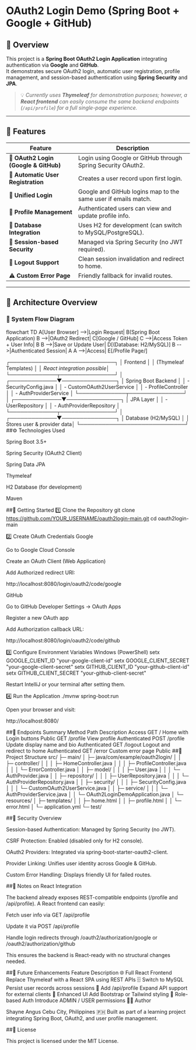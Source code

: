 # OAuth2 Login Demo (Spring Boot + Google + GitHub)

## 🧠 Overview
This project is a **Spring Boot OAuth2 Login Application** integrating authentication via **Google** and **GitHub**.  
It demonstrates secure OAuth2 login, automatic user registration, profile management, and session-based authentication using **Spring Security** and **JPA**.

> 💡 *Currently uses **Thymeleaf** for demonstration purposes; however, a **React frontend** can easily consume the same backend endpoints (`/api/profile`) for a full single-page experience.*

---

## 🎯 Features

| Feature | Description |
|----------|-------------|
| 🔐 **OAuth2 Login (Google & GitHub)** | Login using Google or GitHub through Spring Security OAuth2. |
| 👤 **Automatic User Registration** | Creates a user record upon first login. |
| 🔁 **Unified Login** | Google and GitHub logins map to the same user if emails match. |
| 📝 **Profile Management** | Authenticated users can view and update profile info. |
| 💾 **Database Integration** | Uses H2 for development (can switch to MySQL/PostgreSQL). |
| 🧱 **Session-based Security** | Managed via Spring Security (no JWT required). |
| 🚪 **Logout Support** | Clean session invalidation and redirect to home. |
| ⚠️ **Custom Error Page** | Friendly fallback for invalid routes. |

---

## 🧩 Architecture Overview

### 🧭 System Flow Diagram
flowchart TD
    A[User Browser] -->|Login Request| B(Spring Boot Application)
    B -->|OAuth2 Redirect| C[Google / GitHub]
    C -->|Access Token + User Info| B
    B -->|Save or Update User| D[(Database: H2/MySQL)]
    B -->|Authenticated Session| A
    A -->|Access| E[/Profile Page/]

┌─────────────────────────────┐
│         Frontend            │
│  (Thymeleaf Templates)      │
│  *React integration possible*│
└─────────────┬───────────────┘
              │
┌─────────────▼───────────────┐
│     Spring Boot Backend     │
│  - SecurityConfig.java      │
│  - CustomOAuth2UserService  │
│  - ProfileController        │
│  - AuthProviderService      │
└─────────────┬───────────────┘
              │
┌─────────────▼───────────────┐
│        JPA Layer            │
│  - UserRepository           │
│  - AuthProviderRepository   │
└─────────────┬───────────────┘
              │
┌─────────────▼───────────────┐
│    Database (H2/MySQL)      │
│  Stores user & provider data│
└─────────────────────────────┘
##⚙️ Technologies Used

Spring Boot 3.5+

Spring Security (OAuth2 Client)

Spring Data JPA

Thymeleaf

H2 Database (for development)

Maven

##🚀 Getting Started
1️⃣ Clone the Repository
git clone https://github.com/YOUR_USERNAME/oauth2login-main.git
cd oauth2login-main

2️⃣ Create OAuth Credentials
Google

Go to Google Cloud Console

Create an OAuth Client (Web Application)

Add Authorized redirect URI:

http://localhost:8080/login/oauth2/code/google

GitHub

Go to GitHub Developer Settings → OAuth Apps

Register a new OAuth app

Add Authorization callback URL:

http://localhost:8080/login/oauth2/code/github

3️⃣ Configure Environment Variables
Windows (PowerShell)
setx GOOGLE_CLIENT_ID "your-google-client-id"
setx GOOGLE_CLIENT_SECRET "your-google-client-secret"
setx GITHUB_CLIENT_ID "your-github-client-id"
setx GITHUB_CLIENT_SECRET "your-github-client-secret"


Restart IntelliJ or your terminal after setting them.

4️⃣ Run the Application
./mvnw spring-boot:run


Open your browser and visit:

http://localhost:8080/

##🔐 Endpoints Summary
Method	Path	Description	Access
GET	/	Home with Login buttons	Public
GET	/profile	View profile	Authenticated
POST	/profile	Update display name and bio	Authenticated
GET	/logout	Logout and redirect to home	Authenticated
GET	/error	Custom error page	Public
##🧰 Project Structure
src/
 ├─ main/
 │   ├─ java/com/example/oauth2login/
 │   │   ├─ controller/
 │   │   │   ├─ HomeController.java
 │   │   │   ├─ ProfileController.java
 │   │   │   └─ ErrorController.java
 │   │   ├─ model/
 │   │   │   ├─ User.java
 │   │   │   └─ AuthProvider.java
 │   │   ├─ repository/
 │   │   │   ├─ UserRepository.java
 │   │   │   └─ AuthProviderRepository.java
 │   │   ├─ security/
 │   │   │   ├─ SecurityConfig.java
 │   │   │   └─ CustomOAuth2UserService.java
 │   │   ├─ service/
 │   │   │   └─ AuthProviderService.java
 │   │   └─ OAuth2LoginDemoApplication.java
 │   └─ resources/
 │       ├─ templates/
 │       │   ├─ home.html
 │       │   ├─ profile.html
 │       │   └─ error.html
 │       └─ application.yml
 └─ test/

##🧩 Security Overview

Session-based Authentication: Managed by Spring Security (no JWT).

CSRF Protection: Enabled (disabled only for H2 console).

OAuth2 Providers: Integrated via spring-boot-starter-oauth2-client.

Provider Linking: Unifies user identity across Google & GitHub.

Custom Error Handling: Displays friendly UI for failed routes.

##🧠 Notes on React Integration

The backend already exposes REST-compatible endpoints (/profile and /api/profile).
A React frontend can easily:

Fetch user info via GET /api/profile

Update it via POST /api/profile

Handle login redirects through /oauth2/authorization/google or /oauth2/authorization/github

This ensures the backend is React-ready with no structural changes needed.

##🧱 Future Enhancements
Feature	Description
🌐 Full React Frontend	Replace Thymeleaf with a React SPA using REST APIs
🗄️ Switch to MySQL	Persist user records across sessions
🧠 Add /api/profile	Expand API support for external clients
🎨 Enhanced UI	Add Bootstrap or Tailwind styling
🧱 Role-based Auth	Introduce ADMIN / USER permissions
👨‍💻 Author

Shayne Angus
Cebu City, Philippines 🇵🇭
Built as part of a learning project integrating Spring Boot, OAuth2, and user profile management.

##🏁 License

This project is licensed under the MIT License.
